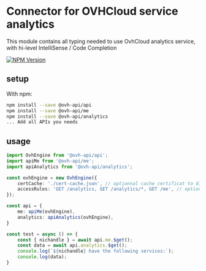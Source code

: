 # Connector for OVHCloud service analytics

This module contains all typing needed to use OvhCloud analytics service, with hi-level IntelliSense / Code Completion

[![NPM Version](https://img.shields.io/npm/v/@ovh-api/analytics.svg?style=flat)](https://www.npmjs.org/package/@ovh-api/analytics)

## setup

With npm:
````bash
npm install --save @ovh-api/api
npm install --save @ovh-api/me
npm install --save @ovh-api/analytics
... Add all APIs you needs
````

## usage

````typescript
import OvhEngine from '@ovh-api/api';
import apiMe from '@ovh-api/me';
import apiAnalytics from '@ovh-api/analytics';

const ovhEngine = new OvhEngine({ 
    certCache: './cert-cache.json', // optionnal cache certificat to disk
    accessRules: 'GET /analytics, GET /analytics/*, GET /me', // optionnal limit the requested privileges.
});

const api = {
    me: apiMe(ovhEngine),
    analytics: apiAnalytics(ovhEngine),
}

const test = async () => {
    const { nichandle } = await api.me.$get();
    const data = await api.analytics.$get();
    console.log(`${nichandle} have the following services:`);
    console.log(data);
}

````